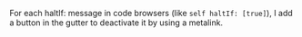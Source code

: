 For each haltIf: message in code browsers (like `self haltIf: [true]`), I add a button in the gutter to deactivate it by using a metalink.
